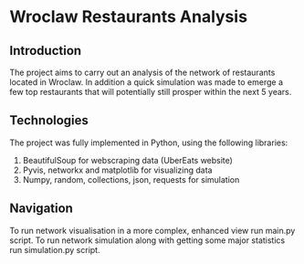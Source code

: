 # Wroclaw Restaurants Analysis
## Introduction
The project aims to carry out an analysis of the network of restaurants located in Wroclaw. In addition a quick simulation was made
to emerge a few top restaurants that will potentially still prosper within the next 5 years.
## Technologies
The project was fully implemented in Python, using the following libraries:

1. BeautifulSoup for webscraping data (UberEats website)
2. Pyvis, networkx and matplotlib for visualizing data
3. Numpy, random, collections, json, requests for simulation

## Navigation
To run network visualisation in a more complex, enhanced view run main.py script.
To run network simulation along with getting some major statistics run simulation.py script.
